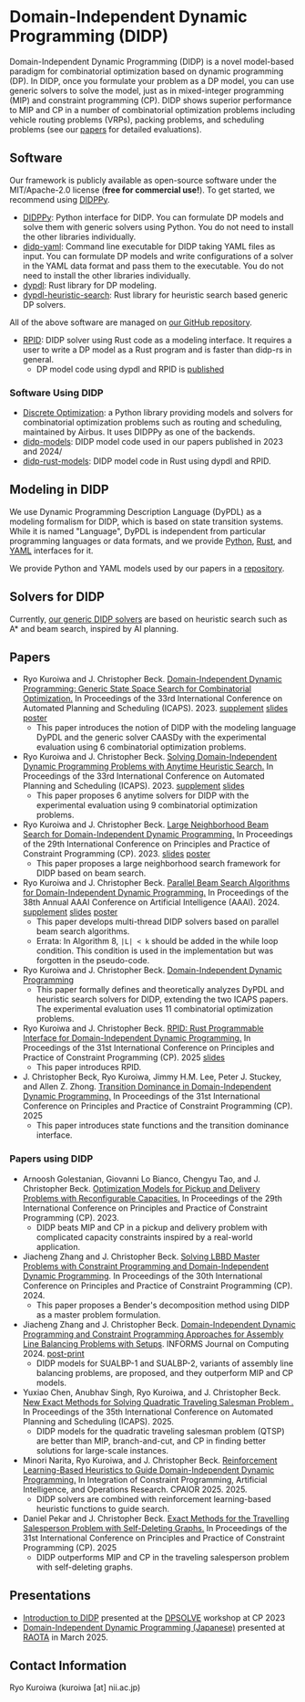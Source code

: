 # Domain-Independent Dynamic Programming (DIDP)

Domain-Independent Dynamic Programming (DIDP) is a novel model-based paradigm for combinatorial optimization based on dynamic programming (DP).
In DIDP, once you formulate your problem as a DP model, you can use generic solvers to solve the model, just as in mixed-integer programming (MIP) and constraint programming (CP).
DIDP shows superior performance to MIP and CP in a number of combinatorial optimization problems including vehicle routing problems (VRPs), packing problems, and scheduling problems (see our [papers](#papers) for detailed evaluations).

## Software

Our framework is publicly available as open-source software under the MIT/Apache-2.0 license (**free for commercial use!**).
To get started, we recommend using [DIDPPy](https://didppy.rtfd.io).

- [DIDPPy](https://didppy.rtfd.io): Python interface for DIDP. You can formulate DP models and solve them with generic solvers using Python. You do not need to install the other libraries individually.
- [didp-yaml](https://crates.io/crates/didp-yaml): Command line executable for DIDP taking YAML files as input. You can formulate DP models and write configurations of a solver in the YAML data format and pass them to the executable. You do not need to install the other libraries individually.
- [dypdl](https://crates.io/crates/dypdl): Rust library for DP modeling.
- [dypdl-heuristic-search](https://crates.io/crates/dypdl-heuristic-search): Rust library for heuristic search based generic DP solvers.

All of the above software are managed on [our GitHub repository](https://github.com/domain-independent-dp/didp-rs).

- [RPID](https://github.com/domain-independent-dp/rpid): DIDP solver using Rust code as a modeling interface. It requires a user to write a DP model as a Rust program and is faster than didp-rs in general.
  - DP model code using dypdl and RPID is [published](https://github.com/Kurorororo/didp-rust-model)

### Software Using DIDP

- [Discrete Optimization](https://github.com/airbus/discrete-optimization): a Python library providing models and solvers for combinatorial optimization problems such as routing and scheduling, maintained by Airbus. It uses DIDPPy as one of the backends.
- [didp-models](https://github.com/Kurorororo/didp-models): DIDP model code used in our papers published in 2023 and 2024/
- [didp-rust-models](https://github.com/Kurorororo/didp-rust-model): DIDP model code in Rust using dypdl and RPID.

## Modeling in DIDP

We use Dynamic Programming Description Language (DyPDL) as a modeling formalism for DIDP, which is based on state transition systems.
While it is named "Language", DyPDL is independent from particular programming languages or data formats, and we provide [Python](https://didppy.rtfd.io), [Rust](https://crates.io/crates/dypdl), and [YAML](https://crates.io/crates/didp-yaml) interfaces for it.

We provide Python and YAML models used by our papers in a [repository](https://github.com/Kurorororo/didp-models/tree/main). 

## Solvers for DIDP

Currently, [our generic DIDP solvers](https://crates.io/crates/dypdl-heuristic-search) are based on heuristic search such as A* and beam search, inspired by AI planning.

## Papers

- Ryo Kuroiwa and J. Christopher Beck. [Domain-Independent Dynamic Programming: Generic State Space Search for Combinatorial Optimization.](https://ojs.aaai.org/index.php/ICAPS/article/view/27200/26973) In Proceedings of the 33rd International Conference on Automated Planning and Scheduling (ICAPS). 2023. [supplement](https://tidel.mie.utoronto.ca/pubs/Appendix_CAASDy_ICAPS23.pdf) [slides](./pdfs/didp_icaps2023.pdf) [poster](./pdfs/didp_poster_icaps2023.pdf)
  - This paper introduces the notion of DIDP with the modeling language DyPDL and the generic solver CAASDy with the experimental evaluation using 6 combinatorial optimization problems.
- Ryo Kuroiwa and J. Christopher Beck. [Solving Domain-Independent Dynamic Programming Problems with Anytime Heuristic Search.](https://ojs.aaai.org/index.php/ICAPS/article/view/27201/26974) In Proceedings of the 33rd International Conference on Automated Planning and Scheduling (ICAPS). 2023. [supplement](https://tidel.mie.utoronto.ca/pubs/Appendix_Anytime_ICAPS23.pdf) [slides](./pdfs/anytime_icaps2023.pdf)
  - This paper proposes 6 anytime solvers for DIDP with the experimental evaluation using 9 combinatorial optimization problems.
- Ryo Kuroiwa and J. Christopher Beck. [Large Neighborhood Beam Search for Domain-Independent Dynamic Programming.](https://drops.dagstuhl.de/opus/volltexte/2023/19060/pdf/LIPIcs-CP-2023-23.pdf) In Proceedings of the 29th International Conference on Principles and Practice of Constraint Programming (CP). 2023. [slides](./pdfs/lnbs_cp2023.pdf) [poster](./pdfs/lnbs_poster_cp2023.pdf)
  - This paper proposes a large neighborhood search framework for DIDP based on beam search.
- Ryo Kuroiwa and J. Christopher Beck. [Parallel Beam Search Algorithms for Domain-Independent Dynamic Programming.](https://ojs.aaai.org/index.php/AAAI/article/view/30062/31869) In Proceedings of the 38th Annual AAAI Conference on Artificial Intelligence (AAAI). 2024. [supplement](https://tidel.mie.utoronto.ca/pubs/Appendix_Parallel_AAAI24.pdf) [slides](./pdfs/parallel_aaai2024.pdf) [poster](./pdfs/parallel_poster_aaai2024.pdf)
  - This paper develops multi-thread DIDP solvers based on parallel beam search algorithms.
  - Errata: In Algorithm 8, `|L| < k` should be added in the while loop condition. This condition is used in the implementation but was forgotten in the pseudo-code.  
- Ryo Kuroiwa and J. Christopher Beck. [Domain-Independent Dynamic Programming](https://arxiv.org/abs/2401.13883)
  - This paper formally defines and theoretically analyzes DyPDL and heuristic search solvers for DIDP, extending the two ICAPS papers. The experimental evaluation uses 11 combinatorial optimization problems.
- Ryo Kuroiwa and J. Christopher Beck. [RPID: Rust Programmable Interface for Domain-Independent Dynamic Programming.](https://drops.dagstuhl.de/storage/00lipics/lipics-vol340-cp2025/LIPIcs.CP.2025.23/LIPIcs.CP.2025.23.pdf) In Proceedings of the 31st International Conference on Principles and Practice of Constraint Programming (CP). 2025 [slides](./pdfs/RPID-CP2025.pdf)
  - This paper introduces RPID.
- J. Christopher Beck, Ryo Kuroiwa, Jimmy H.M. Lee, Peter J. Stuckey, and Allen Z. Zhong. [Transition Dominance in Domain-Independent Dynamic Programming.](https://drops.dagstuhl.de/storage/00lipics/lipics-vol340-cp2025/LIPIcs.CP.2025.5/LIPIcs.CP.2025.5.pdf) In Proceedings of the 31st International Conference on Principles and Practice of Constraint Programming (CP). 2025
  - This paper introduces state functions and the transition dominance interface.

### Papers using DIDP

- Arnoosh Golestanian, Giovanni Lo Bianco, Chengyu Tao, and J. Christopher Beck. [Optimization Models for Pickup and Delivery Problems with Reconfigurable Capacities.](https://tidel.mie.utoronto.ca/pubs/Golestanian_CP2023.pdf) In Proceedings of the 29th International Conference on Principles and Practice of Constraint Programming (CP). 2023.
  - DIDP beats MIP and CP in a pickup and delivery problem with complicated capacity constraints inspired by a real-world application.
- Jiacheng Zhang and J. Christopher Beck. [Solving LBBD Master Problems with Constraint Programming and Domain-Independent Dynamic Programming](https://drops.dagstuhl.de/storage/00lipics/lipics-vol307-cp2024/LIPIcs.CP.2024.32/LIPIcs.CP.2024.32.pdf). In Proceedings of the 30th International Conference on Principles and Practice of Constraint Programming (CP). 2024.
  - This paper proposes a Bender's decomposition method using DIDP as a master problem formulation.
- Jiacheng Zhang and J. Christopher Beck. [Domain-Independent Dynamic Programming and Constraint Programming Approaches for Assembly Line Balancing Problems with Setups](https://pubsonline.informs.org/doi/full/10.1287/ijoc.2024.0603). INFORMS Journal on Computing 2024. [post-print](https://tidel.mie.utoronto.ca/pubs/sualbp_ijoc_postprint.pdf)
  - DIDP models for SUALBP-1 and SUALBP-2, variants of assembly line balancing problems, are proposed, and they outperform MIP and CP models.
- Yuxiao Chen, Anubhav Singh, Ryo Kuroiwa, and J. Christopher Beck. [New Exact Methods for Solving Quadratic Traveling Salesman Problem .](https://tidel.mie.utoronto.ca/pubs/QTSP_icaps_2025.pdf) In Proceedings of the 35th International Conference on Automated Planning and Scheduling (ICAPS). 2025.
  - DIDP models for the quadratic traveling salesman problem (QTSP) are better than MIP, branch-and-cut, and CP in finding better solutions for large-scale instances.
- Minori Narita, Ryo Kuroiwa, and J. Christopher Beck. [Reinforcement Learning-Based Heuristics to Guide Domain-Independent Dynamic Programming.](https://link.springer.com/chapter/10.1007/978-3-031-95976-9_9) In Integration of Constraint Programming, Artificial Intelligence, and Operations Research. CPAIOR 2025. 2025.
  - DIDP solvers are combined with reinforcement learning-based heuristic functions to guide search.
- Daniel Pekar and J. Christopher Beck. [Exact Methods for the Travelling Salesperson Problem with Self-Deleting Graphs.](https://drops.dagstuhl.de/storage/00lipics/lipics-vol340-cp2025/LIPIcs.CP.2025.30/LIPIcs.CP.2025.30.pdf) In Proceedings of the 31st International Conference on Principles and Practice of Constraint Programming (CP). 2025
  - DIDP outperforms MIP and CP in the traveling salesperson problem with self-deleting graphs.
  
## Presentations

- [Introduction to DIDP](./pdfs/didp_dpsolve2023.pdf) presented at the [DPSOLVE](https://sites.google.com/view/dpsolve2023/) workshop at CP 2023
- [Domain-Independent Dynamic Programming (Japanese)](./pdfs/DIDP-RAOTA-20250310.pdf) presented at [RAOTA](https://orsj.org/raota/#raota9) in March 2025.

## Contact Information

Ryo Kuroiwa (kuroiwa [at] nii.ac.jp)
